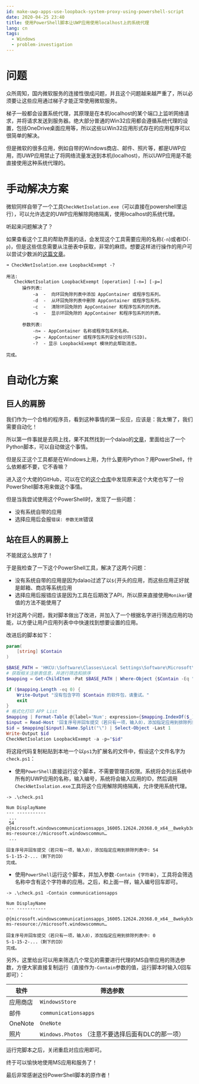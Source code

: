 ```yaml
---
id: make-uwp-apps-use-loopback-system-proxy-using-powershell-script
date: 2020-04-25 23:40
title: 使用PowerShell脚本让UWP应用使用localhost上的系统代理
lang: cn
tags:
  - Windows
  - problem-investigation
---
```


# 问题

众所周知，国内微软服务的连接性很成问题，并且这个问题越来越严重了，所以必须要让这些应用通过梯子才能正常使用微软服务。

梯子一般都会设置系统代理，其原理是在本机localhost的某个端口上监听网络请求，并将请求发送到服务器。绝大部分普通的Win32应用都会遵循系统代理的设置，包括OneDrive桌面应用等，所以这些以Win32应用形式存在的应用程序可以很简单的解决。

但是微软的很多应用，例如自带的Windows商店、邮件、照片等，都是UWP应用，而UWP应用禁止了将网络流量发送到本机(localhost)，所以UWP应用是不能直接使用这种系统代理的。

# 手动解决方案

微软同样自带了一个工具`CheckNetIsolation.exe`（可以直接在powershell里运行），可以允许选定的UWP应用解除网络隔离，使用localhost的系统代理。

听起来问题解决了？

如果查看这个工具的帮助界面的话，会发现这个工具需要应用的名称(`-n`)或者ID(`-p`)，但是这些信息需要从注册表中获取，非常的麻烦。想要这样进行操作的用户可以尝试少数派的[这篇文章](https://sspai.com/post/41137)。

```
➜ CheckNetIsolation.exe LoopbackExempt -?

用法:
   CheckNetIsolation LoopbackExempt [operation] [-n=] [-p=]
      操作列表:
          -a  -  向环回免除列表中添加 AppContainer 或程序包系列。
          -d  -  从环回免除列表中删除 AppContainer 或程序包系列。
          -c  -  清除环回免除的 AppContainer 和程序包系列的列表。
          -s  -  显示环回免除的 AppContainer 和程序包系列的列表。

      参数列表:
          -n= - AppContainer 名称或程序包系列名称。
          -p= - AppContainer 或程序包系列安全标识符(SID)。
          -?  - 显示 LoopbackExempt 模块的此帮助消息。

完成。
```

# 自动化方案

## 巨人的肩膀

我们作为一个合格的程序员，看到这种事情的第一反应，应该是：我太懒了，我们需要自动化！

所以第一件事就是去网上找，果不其然找到一个dalao的[文章](https://yuan.ga/enable-win10-uwp-use-system-proxy/)，里面给出了一个Python脚本，可以自动做这个事情。

但是反正这个工具都是在Windows上用，为什么要用Python？用PowerShell，什么依赖都不要，它不香嘛？

进入这个大佬的GitHub，可以在它的[这个仓库](https://github.com/yearliny/myscript)中发现原来这个大佬也写了一份PowerShell脚本用来做这个事情。

但是当我尝试使用这个PowerShell时，发现了一些问题：

- 没有系统自带的应用
- 选择应用后会报`错误: 参数无效`错误

## 站在巨人的肩膀上

不能就这么放弃了！

于是我检查了一下这个PowerShell工具，解决了这两个问题：

- 没有系统自带的应用是因为dalao过滤了以`${`开头的应用，而这些应用正好就是邮箱、商店等系统应用
- 选择应用后报错应该是因为工具在后期改了API，所以原来直接使用`Moniker`键值的方法不能使用了

针对这两个问题，我对脚本做出了改进，并加入了一个根据名字进行筛选应用的功能，以方便让用户应用列表中中快速找到想要设置的应用。

改进后的脚本如下：

```powershell
param(
    [string] $Contain
)

$BASE_PATH = 'HKCU:\Software\Classes\Local Settings\Software\Microsoft\Windows\CurrentVersion\AppContainer\Mappings\'
# 获取相关注册表信息，并进行筛选和排序
$mapping = Get-ChildItem -Pat $BASE_PATH | Where-Object {$Contain -Eq "" -or $_.GetValue('DisplayName').Contains($Contain)} | Sort-Object {$_.GetValue('DisplayName')}

if ($mapping.Length -eq 0) {
    Write-Output "没有包含字符 $Contain 的软件包，请重试。"
    exit
}
# 格式化打印 APP List
$mapping | Format-Table @{label='Num'; expression={$mapping.IndexOf($_)}}, @{label='DisplayName'; expression={$_.GetValue('DisplayName')}}
$input = Read-Host '回复序号并回车提交（若只有一项，输入0），添加指定应用到排除列表中'
$id = $mapping[$input].Name.Split("\") | Select-Object -Last 1
Write-Output $id
CheckNetIsolation LoopbackExempt -a -p="$id"
```

将这段代码复制粘贴到本地一个以`ps1`为扩展名的文件中，假设这个文件名字为`check.ps1`：

- 使用`PowerShell`直接运行这个脚本，不需要管理员权限。系统将会列出系统中所有的UWP应用的名称，输入编号，系统将会输入应用的ID，然后调用`CheckNetIsolation.exe`工具将这个应用解除网络隔离，允许使用系统代理。

```
-> .\check.ps1

Num DisplayName
--- -----------
 ...
 54 @{microsoft.windowscommunicationsapps_16005.12624.20368.0_x64__8wekyb3d8bbwe?ms-resource://microsoft.windowscommun…
 ...

回复序号并回车提交（若只有一项，输入0），添加指定应用到排除列表中: 54
S-1-15-2-...（剩下的ID）
完成。
```

- 使用`PowerShell`运行这个脚本，并加入参数`-Contain {字符串}`，工具将会筛选名称中含有这个字符串的应用。之后，和上面一样，输入编号回车即可。

```
-> .\check.ps1 -Contain communicationsapps

Num DisplayName
--- -----------
    @{microsoft.windowscommunicationsapps_16005.12624.20368.0_x64__8wekyb3d8bbwe?ms-resource://microsoft.windowscommun…

回复序号并回车提交（若只有一项，输入0），添加指定应用到排除列表中: 0
S-1-15-2-...（剩下的ID）
完成。
```

另外，这里给出可以用来筛选几个常见的需要进行代理的MS自带应用的筛选参数，方便大家直接复制运行（直接作为`-Contain`参数的值，运行脚本时输入0回车即可）：

| 软件 | 筛选参数 |
| --  | -- |
| 应用商店 | `WindowsStore` |
| 邮件 | `communicationsapps` |
| OneNote | `OneNote` |
| 照片 | `Windows.Photos` （注意不要选择后面有DLC的那一项）|

运行完脚本之后，关闭重启对应应用即可。

终于可以愉快地使用MS应用和服务了！

最后非常感谢这份PowerShell脚本的原作者！

